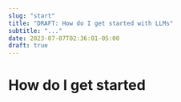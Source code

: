 ```yaml
---
slug: "start"
title: "DRAFT: How do I get started with LLMs"
subtitle: "..."
date: 2023-07-07T02:36:01-05:00
draft: true
---
```


# How do I get started

